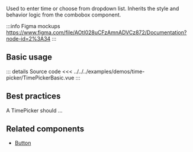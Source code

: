 Used to enter time or choose from dropdown list.
Inherits the style and behavior logic from the combobox component.

:::info Figma mockups
https://www.figma.com/file/AOtI028uCFzAmnADVCz872/Documentation?node-id=2%3A34
:::

## Basic usage

<TimePickerBasic />

::: details Source code
<<< ../../../examples/demos/time-picker/TimePickerBasic.vue
:::

## Best practices

A TimePicker should ...

## Related components

- [Button](/components/button/button.doc)
